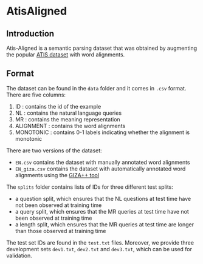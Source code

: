 # AtisAligned

## Introduction
Atis-Aligned is a semantic parsing dataset that was obtained by augmenting the popular [ATIS dataset](https://dl.acm.org/doi/10.3115/1075812.1075823) with word alignments. 

## Format
The dataset can be found in the `data` folder and it comes in `.csv` format. There are five columns:
1. ID : contains the id of the example
2. NL : contains the natural language queries
3. MR : contains the meaning representation
4. ALIGNMENT : contains the word alignments
5. MONOTONIC : contains 0-1 labels indicating whether the alignment is monotonic

There are two versions of the dataset:
- `EN.csv` contains the dataset with manually annotated word alignments
- `EN_giza.csv` contains the dataset with automatically annotated word alignments using the [GIZA++ tool](https://github.com/moses-smt/giza-pp)

The `splits` folder contains lists of IDs for three different test splits: 
- a question split, which ensures that the NL questions at test time have not been observed at training time
- a query split, which ensures that the MR queries at test time have not been observed at training time
- a length split, which ensures that the MR queries at test time are longer than those observed at training time

The test set IDs are found in the `test.txt` files. Moreover, we provide three development sets `dev1.txt`, `dev2.txt` and `dev3.txt`, which can be used for validation.
